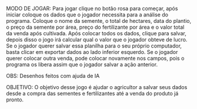 MODO DE JOGAR: Para jogar clique no botão rosa para começar, após iniciar coloque os dados que o jogador necessita para a análise do programa. 
Coloque o nome da semente, o total de hectares, data do plantio, o preço da semente por área, preço do fertilizante por área e o valor total da venda após cultivada. 
Após colocar todos os dados, clique para salvar, depois disso o jogo irá calcular qual o valor que o jogador obteve de lucro. 
Se o jogador querer salvar essa planilha para o seu próprio computador, basta clicar em exportar dados ao lado inferior esquerdo. 
Se o jogador querer colocar outra venda, pode colocar novamente nos campos, pois o programa os libera assim que o jogador salvar a ação anterior.

OBS:
Desenhos feitos com ajuda de IA

OBJETIVO: O objetivo desse jogo é ajudar o agricultor a salvar seus dados desde a compra das sementes e fertilizantes até a venda do produto já pronto.
